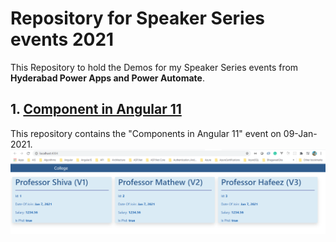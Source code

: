 # Repository for Speaker Series events 2021
This Repository to hold the Demos for my Speaker Series events from **Hyderabad Power Apps and Power Automate**.

## 1. [Component in Angular 11](https://github.com/vishipayyallore/speaker_series_2021/tree/master/HPA-PA/09Jan2021_Component_In_Angular11)
This repository contains the "Components in Angular 11" event on 09-Jan-2021.
![UI Look and Feel | 100x100](./09Jan2021_Component_In_Angular11/Documentation/Images/UILook_N_Feel.PNG)

